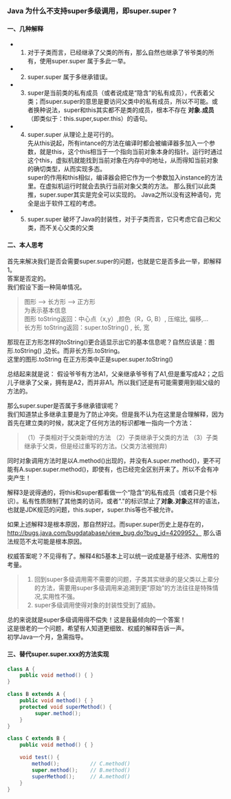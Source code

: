 ### Java 为什么不支持super多级调用，即super.super ?

#### 一、几种解释
* 1. 对于子类而言，已经继承了父类的所有，那么自然也继承了爷爷类的所有，使用super.super 属于多此一举。
* 2. super.super 属于多继承错误。
* 3. super是当前类的私有成员（或者说成是“隐含”的私有成员），代表着父类；而super.super的意思是要访问父类中的私有成员，所以不可能。或者换种说法，super和this其实都不是类的成员，根本不存在 **对象.成员** （即类似于：this.super,super.this）的语句。
* 4. super.super 从理论上是可行的。  
先从this说起，所有intance的方法在编译时都会被编译器多加入一个参数，就是this，这个this相当于一个指向当前对象本身的指针。运行时通过这个this，虚拟机就能找到当前对象在内存中的地址，从而得知当前对象的确切类型，从而实现多态。  
super的作用和this相似，编译器会把它作为一个参数加入instance的方法里。在虚拟机运行时就会去执行当前对象父类的方法。
那么我们以此类推，super.super其实是完全可以实现的。
Java之所以没有这种语句，完全是出于软件工程的考虑。
* 5. super.super 破坏了Java的封装性，对于子类而言，它只考虑它自己和父类，而不关心父类的父类

#### 二、本人思考
首先来解决我们是否会需要super.super的问题，也就是它是否多此一举，即解释1。  
答案是否定的。  
我们假设下面一种简单情况。 

> 图形 --> 长方形 --> 正方形  
> 为表示基本信息  
> 图形 toString返回：中心点（x,y）,颜色（R，G, B）, 压缩比, 偏移,...  
> 长方形 toString返回：super.toString() , 长, 宽

那现在正方形怎样的toString()更合适显示出它的基本信息呢？自然应该是：图形.toString() ,边长。而非长方形.toString。      
这里的图形.toString 在正方形类中正是super.super.toString()  

总结起来就是说： 假设爷爷有方法A1，父亲继承爷爷有了A1,但是重写成A2；之后儿子继承了父亲，拥有是A2，而并非A1。所以我们还是有可能需要用到祖父级的方法的。

  
那么super.super是否属于多继承错误呢？   
我们知道禁止多继承主要是为了防止冲突。但是我不认为在这里是合理解释，因为首先在建立类的时候，就决定了任何方法的标识都唯一指向一个方法：  
> （1）子类相对于父类新增的方法
> （2）子类继承于父类的方法
> （3）子类继承于父类，但是经过重写的方法。(父类方法被抛弃) 

同时对象调用方法时是以A.method()出现的，并没有A.super.method()，更不可能有A.super.super.method()，即使有，也已经完全区别开来了。所以不会有冲突产生！


解释3是说得通的，将this和super都看做一个“隐含”的私有成员（或者只是个标识）。私有性质限制了其他类的访问，或者"."的标识禁止了**对象.对象**这样的语法，也就是JDK规范的问题，this.super，super.this等也不被允许。

如果上述解释3是根本原因，那自然好过。而super.super历史上是存在的，http://bugs.java.com/bugdatabase/view_bug.do?bug_id=4209952， 那么语法规范不太可能是根本原因。  

权威答案呢？不见得有了。解释4和5基本上可以统一说成是基于经济、实用性的考量。
> 1. 回到super多级调用需不需要的问题，子类其实继承的是父类以上辈分的方法，需要用super多级调用来追溯到更“原始”的方法往往是特殊情况,实用性不强。
> 2. super多级调用使得对象的封装性受到了威胁。 

总的来说就是super多级调用得不偿失！这是我最倾向的一个答案！  
这是很老的一个问题，希望有人知道更细致、权威的解释告诉一声。  
初学Java一个月，急需指导。

#### 三、替代super.super.xxx的方法实现

```java
class A {
    public void method() { }
}

class B extends A {
    public void method() { }
    protected void superMethod() {
         super.method();
    }
}

class C extends B {
    public void method() { }

    void test() {
        method();          // C.method()
        super.method();    // B.method()
        superMethod();     // A.method()
    }
}

```
